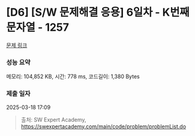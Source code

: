 # [D6] [S/W 문제해결 응용] 6일차 - K번째 문자열 - 1257 

[문제 링크](https://swexpertacademy.com/main/code/problem/problemDetail.do?contestProbId=AV18KWf6ItECFAZN) 

### 성능 요약

메모리: 104,852 KB, 시간: 778 ms, 코드길이: 1,380 Bytes

### 제출 일자

2025-03-18 17:09



> 출처: SW Expert Academy, https://swexpertacademy.com/main/code/problem/problemList.do